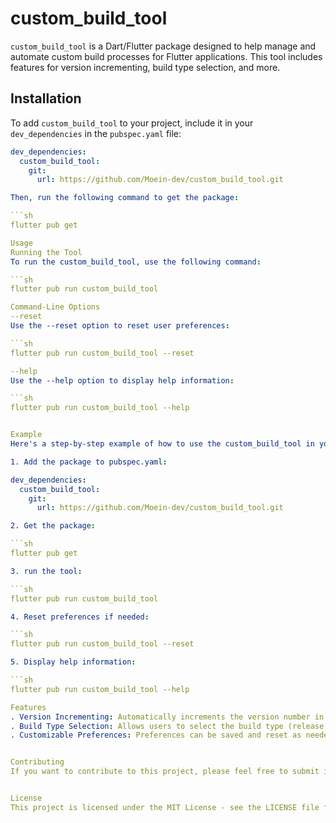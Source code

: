 # custom_build_tool

`custom_build_tool` is a Dart/Flutter package designed to help manage and automate custom build processes for Flutter applications. This tool includes features for version incrementing, build type selection, and more.

## Installation

To add `custom_build_tool` to your project, include it in your `dev_dependencies` in the `pubspec.yaml` file:

```yaml
dev_dependencies:
  custom_build_tool:
    git:
      url: https://github.com/Moein-dev/custom_build_tool.git

Then, run the following command to get the package:

```sh
flutter pub get

Usage
Running the Tool
To run the custom_build_tool, use the following command:

```sh
flutter pub run custom_build_tool

Command-Line Options
--reset
Use the --reset option to reset user preferences:

```sh
flutter pub run custom_build_tool --reset

--help
Use the --help option to display help information:

```sh
flutter pub run custom_build_tool --help


Example
Here's a step-by-step example of how to use the custom_build_tool in your Flutter project:

1. Add the package to pubspec.yaml:

dev_dependencies:
  custom_build_tool:
    git:
      url: https://github.com/Moein-dev/custom_build_tool.git

2. Get the package:

```sh
flutter pub get

3. run the tool:

```sh
flutter pub run custom_build_tool

4. Reset preferences if needed:

```sh
flutter pub run custom_build_tool --reset

5. Display help information:

```sh
flutter pub run custom_build_tool --help

Features
. Version Incrementing: Automatically increments the version number in pubspec.yaml.
. Build Type Selection: Allows users to select the build type (release, debug, profile) interactively.
. Customizable Preferences: Preferences can be saved and reset as needed.


Contributing
If you want to contribute to this project, please feel free to submit issues, fork the repository, and send pull requests.


License
This project is licensed under the MIT License - see the LICENSE file for details.
